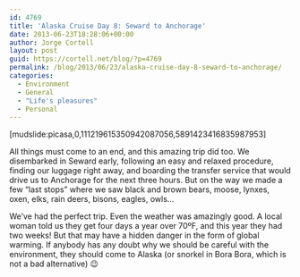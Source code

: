 ```yaml
---
id: 4769
title: 'Alaska Cruise Day 8: Seward to Anchorage'
date: 2013-06-23T18:28:06+00:00
author: Jorge Cortell
layout: post
guid: https://cortell.net/blog/?p=4769
permalink: /blog/2013/06/23/alaska-cruise-day-8-seward-to-anchorage/
categories:
  - Environment
  - General
  - "Life's pleasures"
  - Personal
---
```

[mudslide:picasa,0,111219615350942087056,5891423416835987953]

All things must come to an end, and this amazing trip did too. We disembarked in Seward early, following an easy and relaxed procedure, finding our luggage right away, and boarding the transfer service that would drive us to Anchorage for the next three hours. But on the way we made a few “last stops” where we saw black and brown bears, moose, lynxes, oxen, elks, rain deers, bisons, eagles, owls…

We’ve had the perfect trip. Even the weather was amazingly good. A local woman told us they get four days a year over 70ºF, and this year they had two weeks! But that may have a hidden danger in the form of global warming. If anybody has any doubt why we should be careful with the environment, they should come to Alaska (or snorkel in Bora Bora, which is not a bad alternative) 😉